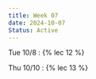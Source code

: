 ```yaml
---
title: Week 07
date: 2024-10-07
Status: Active
---
```


Tue 10/8
: {% lec 12 %}

Thu 10/10
: {% lec 13 %}